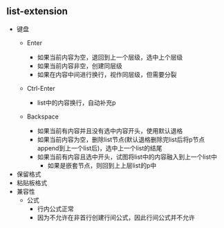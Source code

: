 ## list-extension

- 键盘
  - Enter

    - 如果当前内容为空，退回到上一个层级，选中上个层级
    - 如果当前内容非空，创建同层级
    - 如果在内容中间进行换行，视作同层级，但需要分裂
  - Ctrl-Enter

    - list中的内容换行，自动补充p
  - Backspace

    - 如果当前有内容并且没有选中内容开头，使用默认退格
    - 如果当前内容为空，删除list节点(默认退格删除完list后将p节点append到上一个list后)，选中上一个list的结尾
    - 如果当前有内容且选中开头，试图将list中的内容融入到上一个list中
      - 如果是嵌套节点，则回到上上层list的p中
- 保留格式
- 粘贴板格式
- 兼容性
  - 公式
    - 行内公式正常
    - 因为不允许在非首行创建行间公式，因此行间公式并不允许
